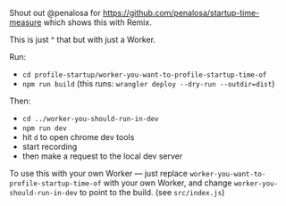 Shout out @penalosa for https://github.com/penalosa/startup-time-measure which shows this with Remix.

This is just ^ that but with just a Worker.

Run:

- `cd profile-startup/worker-you-want-to-profile-startup-time-of`
- `npm run build` (this runs: `wrangler deploy --dry-run --outdir=dist`)

Then:

- `cd ../worker-you-should-run-in-dev`
- `npm run dev`
- hit `d` to open chrome dev tools
- start recording
- then make a request to the local dev server

To use this with your own Worker — just replace `worker-you-want-to-profile-startup-time-of` with your own Worker, and change `worker-you-should-run-in-dev` to point to the build. (see `src/index.js`)
